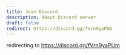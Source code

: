 ```yaml
---
title: Join Discord
description: About Discord server
draft: false
redirect: https://discord.gg/fVrn9yaPUm
---
```


<!-- 一時的にDiscordへの招待を中止しています。開発は継続しており、しばらくしたら再開しますのでお待ちください！ -->

<!-- Inviting new members to the Discord server is temporarily suspended.  
Development is still ongoing, and we hope to resume inviting new members soon! -->

redirecting to https://discord.gg/fVrn9yaPUm
